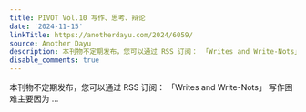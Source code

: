 ```yaml
---
title: PIVOT Vol.10 写作、思考、辩论
date: '2024-11-15'
linkTitle: https://anotherdayu.com/2024/6059/
source: Another Dayu
description: 本刊物不定期发布，您可以通过 RSS 订阅： 「Writes and Write-Nots」 写作困难主要因为 ...
disable_comments: true
---
```

本刊物不定期发布，您可以通过 RSS 订阅： 「Writes and Write-Nots」 写作困难主要因为 ...